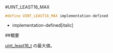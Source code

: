 #UINT_LEAST16_MAX
```cpp
#define UINT_LEAST16_MAX implementation-defined
```
* implementation-defined[italic]

##概要


[uint_least16_t](/reference/cstdint/uint_least16_t.md) の最大値。
